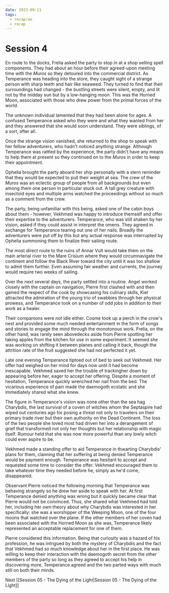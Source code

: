 ```yaml
---
date: 2023-09-11
tags:
  - recap/ae
  - recap
---
```

# Session 4

En route to the docks, Frelia asked the party to stop in at a shop selling spell components. They had about an hour before their agreed-upon meeting time with the *Muros* so they detoured into the commercial district. As Temperance was heading into the store, they caught sight of a strange person with sharp teeth and hair like seaweed. They turned to find that their surroundings had changed - the bustling streets were silent, empty, and lit not by the midday sun but by a low-hanging moon. This was the Horned Moon, associated with those who drew power from the primal forces of the world.

The unknown individual lamented that they had been alone for ages. A confused Temperance asked who they were and what they wanted from her and they answered that she would soon understand. They were siblings, of a sort, after all.

Once the strange vision vanished, she returned to the shop to speak with her fellow adventurers, who hadn't noticed anything strange. Although Temperance was rattled by the experience, the party didn't have any means to help them at present so they continued on to the *Muros* in order to keep their appointment.

Ophelia brought the party aboard her ship personally with a stern reminder that they would be expected to pull their weight at sea. The crew of the *Muros* was an eclectic group of people from all backgrounds but even among them one person in particular stuck out. A tall grey creature with insectoid eyes and multiple arms watched the proceedings without so much as a comment from the crew.

The party, being unfamiliar with this being, asked one of the cabin boys about them - however, Vekhmed was happy to introduce themself and offer their expertise to the adventurers. Temperance, who was still shaken by her vision, asked if they could assist in interpret the omens. They agreed in exchange for Temperance tearing out one of her nails. Broadly the adventurers were put off by this but any actual response was interrupted by Ophelia summoning them to finalize their sailing route.

The most direct route to the ruins of Annar Vult would take them on the main arterial river to the Mare Crisium where they would circumnavigate the continent and follow the Black River toward the city until it was too shallow to admit them further. Even assuming fair weather and currents, the journey would require two weeks of sailing.

Over the next several days, the party settled into a routine. Angel worked closely with the captain on navigation, Pierre first clashed with and then gained the respect of the cook by showcasing his culinary skills, Kiel attracted the admiration of the young trio of swabbies through her physical prowess, and Temperance took on a number of odd jobs in addition to their work as a healer.

Their companions were not idle either. Cosme took up a perch in the crow's nest and provided some much needed entertainment in the form of songs and stories to engage the mind through the monotonous work. Frelia, on the other hand, was rarely seen abovedecks aside from Pierre spotting her taking apples from the kitchen for use in some experiment. It seemed she was working on shifting it between planes and calling it back, though the attrition rate of the fruit suggested she had not perfected it yet.

Late one evening Temperance tiptoed out of bed to seek out Vekhmed. Her offer had weighed on her mind for days now until it had become inescapable. Vekhmed saved her the trouble of trackingher down by appearing before her, eager to accept her offering. Despite a moment of hesitation, Temperance quickly wrenched her nail from the bed. The vicarious experience of pain made the daemogoth ecstatic and she immediately shared what she knew.

The figure in Temperance's vision was none other than the sea hag Charybdis, the last survival of a coven of witches whom the Septaspire had wiped out centuries ago for posing a threat not only to travelers on their primary trade river but their own authority on the Dead Continent. The loss of the two people she loved most had driven her into a derangement of grief that transformed not only her thoughts but her relationship with magic itself. Rumour held that she was now more powerful than any lowly witch could ever aspire to be.

Vekhmed made a standing offer to aid Temperance in thwarting Charybdis' plans for them, claiming that her suffering at being denied Temperance would be payment enough. Temperance was hesitant to accept and requested some time to consider the offer. Vekhmed encouraged them to take whatever time they needed before he, simply as he'd come, disappeared.

Observant Pierre noticed the following morning that Temperance was behaving strangely so he drew her aside to speak with her. At first Temperance denied anything was wrong but it quickly became clear that Pierre would not be convinced. Thus, she shared what Vekhmed had told her, including her own theory about why Charybdis was interested in her specifically: she was a worshipper of the Weeping Moon, one of the four moons that watched over the plane. If the other members of her coven had been associated with the Horned Moon as she was, Temperance likely represented an acceptable replacement for one of them.

Pierre considered this information. Being that curiosity was a hazard of his profession, he was intrigued by both the mystery of Charybdis and the fact that Vekhmed had so much knowledge about her in the first place. He was willing to keep their interaction with the daemogoth secret from the other members of the party so long as they agreed to accept his help in discovering more. Temperance agreed and the two parted ways with much still on both their minds.

Next
[[Session 05 - The Dying of the Light|Session 05 - The Dying of the Light]]